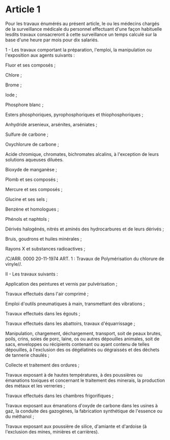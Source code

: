 # Article 1

Pour les travaux énumérés au présent article, le ou les médecins chargés de la surveillance médicale du personnel effectuant d'une façon habituelle lesdits travaux consacreront à cette surveillance un temps calculé sur la base d'une heure par mois pour dix salariés.

1 - Les travaux comportant la préparation, l'emploi, la manipulation ou l'exposition aux agents suivants :

Fluor et ses composés ;

Chlore ;

Brome ;

Iode ;

Phosphore blanc ;

Esters phosphoriques, pyrophosphoriques et thiophosphoriques ;

Anhydride arsenieux, arsénites, arséniates ;

Sulfure de carbone ;

Oxychlorure de carbone ;

Acide chromique, chromates, bichromates alcalins, à       l'exception de leurs solutions aqueuses diluées.

Bioxyde de manganèse ;

Plomb et ses composés ;

Mercure et ses composés ;

Glucine et ses sels ;

Benzène et homologues ;

Phénols et naphtols ;

Dérivés halogénés, nitrés et aminés des hydrocarbures et       de leurs dérivés ;

Bruis, goudrons et huiles minérales ;

Rayons X et substances radioactives ;

/C/ARR. 0000 20-11-1974 ART. 1 : Travaux de Polymérisation du chlorure de vinyle//.

II - Les travaux suivants :

Application des peintures et vernis par pulvérisation ;

Travaux effectués dans l'air comprimé ;

Emploi d'outils pneumatiques à main, transmettant des       vibrations ;

Travaux effectués dans les égouts ;

Travaux effectués dans les abattoirs, travaux d'équarrissage ;

Manipulation, chargement, déchargement, transport, soit de       peaux brutes, poils, crins, soies de porc, laine, os ou       autres dépouilles animales, soit de sacs, enveloppes ou       récipients contenant ou ayant contenu de telles dépouilles,       à l'exclusion des os dégélatinés ou dégraissés et des déchets       de tannerie chaulés ;

Collecte et traitement des ordures ;

Travaux exposant à de hautes températures, à des poussières ou       émanations toxiques et concernant le traitement des minerais,       la production des métaux et les verreries ;

Travaux effectués dans les chambres frigorifiques ;

Travaux exposant aux émanations d'oxyde de carbone dans les       usines à gaz, la conduite des gazogènes, la fabrication       synthétique de l'essence ou du méthanol ;

Travaux exposant aux poussière de silice, d'amiante et       d'ardoise (à l'exclusion des mines, minières et carrières).
